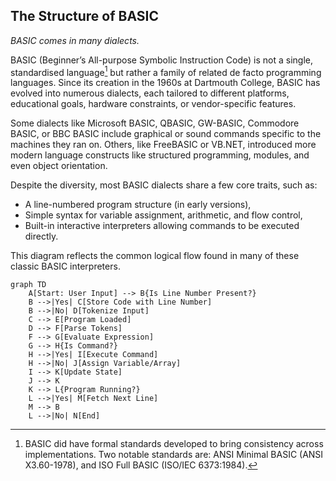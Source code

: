 
## The Structure of BASIC

*BASIC comes in many dialects.*

BASIC (Beginner’s All-purpose Symbolic Instruction Code) is not a single, standardised language[^stand] but
rather a family of related de facto programming languages. Since its creation in the 1960s at Dartmouth College,
BASIC has evolved into numerous dialects, each tailored to different platforms, educational goals, hardware
constraints, or vendor-specific features.

Some dialects like Microsoft BASIC, QBASIC, GW-BASIC, Commodore BASIC, or BBC BASIC include graphical or sound
commands specific to the machines they ran on. Others, like FreeBASIC or VB.NET, introduced more modern language
constructs like structured programming, modules, and even object orientation.

Despite the diversity, most BASIC dialects share a few core traits, such as:
- A line-numbered program structure (in early versions),
- Simple syntax for variable assignment, arithmetic, and flow control,
- Built-in interactive interpreters allowing commands to be executed directly.

This diagram reflects the common logical flow found in many of these classic BASIC interpreters.

[^stand]: BASIC did have formal standards developed to bring consistency across implementations.
Two notable standards are: ANSI Minimal BASIC (ANSI X3.60-1978), and ISO Full BASIC (ISO/IEC 6373:1984).


```mermaid
graph TD
    A[Start: User Input] --> B{Is Line Number Present?}
    B -->|Yes| C[Store Code with Line Number]
    B -->|No| D[Tokenize Input]
    C --> E[Program Loaded]
    D --> F[Parse Tokens]
    F --> G[Evaluate Expression]
    G --> H{Is Command?}
    H -->|Yes| I[Execute Command]
    H -->|No| J[Assign Variable/Array]
    I --> K[Update State]
    J --> K
    K --> L{Program Running?}
    L -->|Yes| M[Fetch Next Line]
    M --> B
    L -->|No| N[End]
```
